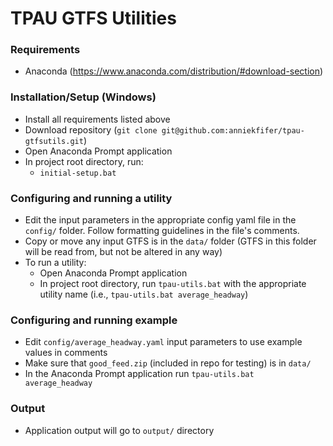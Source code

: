 # TPAU GTFS Utilities

### Requirements

- Anaconda (https://www.anaconda.com/distribution/#download-section)

### Installation/Setup (Windows)

- Install all requirements listed above
- Download repository (`git clone git@github.com:anniekfifer/tpau-gtfsutils.git`)
- Open Anaconda Prompt application
- In project root directory, run:
  - `initial-setup.bat`

### Configuring and running a utility

- Edit the input parameters in the appropriate config yaml file in the `config/` folder. Follow formatting guidelines in the file's comments. 
- Copy or move any input GTFS is in the `data/` folder (GTFS in this folder will be read from, but not be altered in any way)
- To run a utility:
  - Open Anaconda Prompt application
  -  In project root directory, run `tpau-utils.bat` with the appropriate utility name (i.e., `tpau-utils.bat average_headway`)

### Configuring and running example

- Edit `config/average_headway.yaml` input parameters to use example values in comments
- Make sure that `good_feed.zip` (included in repo for testing) is in `data/`
- In the Anaconda Prompt application run `tpau-utils.bat average_headway`
  
### Output
- Application output will go to `output/` directory
